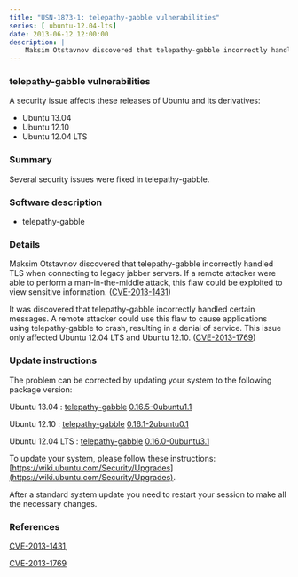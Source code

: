 ```yaml
---
title: "USN-1873-1: telepathy-gabble vulnerabilities"
series: [ ubuntu-12.04-lts]
date: 2013-06-12 12:00:00
description: |
    Maksim Otstavnov discovered that telepathy-gabble incorrectly handled TLS when connecting to legacy jabber servers. If a remote attacker were able to perform a man-in-the-middle attack, this flaw could be exploited to view sensitive information. ([CVE-2013-1431](http://people.ubuntu.com/~ubuntu-security/cve/CVE-2013-1431))
--- 
```

 
### telepathy-gabble vulnerabilities

A security issue affects these releases of Ubuntu and its derivatives:

* Ubuntu 13.04
* Ubuntu 12.10
* Ubuntu 12.04 LTS

### Summary

Several security issues were fixed in telepathy-gabble. 

### Software description

* telepathy-gabble 

### Details

Maksim Otstavnov discovered that telepathy-gabble incorrectly handled TLS when connecting to legacy jabber servers. If a remote attacker were able to perform a man-in-the-middle attack, this flaw could be exploited to view sensitive information. ([CVE-2013-1431](http://people.ubuntu.com/~ubuntu-security/cve/CVE-2013-1431))

It was discovered that telepathy-gabble incorrectly handled certain messages. A remote attacker could use this flaw to cause applications using telepathy-gabble to crash, resulting in a denial of service. This issue only affected Ubuntu 12.04 LTS and Ubuntu 12.10. ([CVE-2013-1769](http://people.ubuntu.com/~ubuntu-security/cve/CVE-2013-1769)) 

### Update instructions

The problem can be corrected by updating your system to the following package version:

Ubuntu 13.04
 : [telepathy-gabble](https://launchpad.net/ubuntu/+source/telepathy-gabble) <span> [0.16.5-0ubuntu1.1](https://launchpad.net/ubuntu/+source/telepathy-gabble/0.16.5-0ubuntu1.1) </span> 

Ubuntu 12.10
 : [telepathy-gabble](https://launchpad.net/ubuntu/+source/telepathy-gabble) <span> [0.16.1-2ubuntu0.1](https://launchpad.net/ubuntu/+source/telepathy-gabble/0.16.1-2ubuntu0.1) </span> 

Ubuntu 12.04 LTS
 : [telepathy-gabble](https://launchpad.net/ubuntu/+source/telepathy-gabble) <span> [0.16.0-0ubuntu3.1](https://launchpad.net/ubuntu/+source/telepathy-gabble/0.16.0-0ubuntu3.1) </span> 

To update your system, please follow these instructions: [https://wiki.ubuntu.com/Security/Upgrades](https://wiki.ubuntu.com/Security/Upgrades).

After a standard system update you need to restart your session to make all the necessary changes. 

### References

 [CVE-2013-1431](http://people.ubuntu.com/~ubuntu-security/cve/CVE-2013-1431), 

 [CVE-2013-1769](http://people.ubuntu.com/~ubuntu-security/cve/CVE-2013-1769)
 
